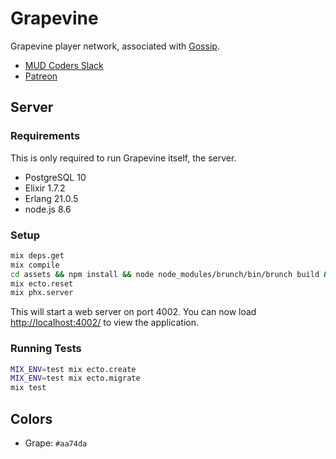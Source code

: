 # Grapevine

Grapevine player network, associated with [Gossip](https://github.com/oestrich/gossip).

- [MUD Coders Slack](https://slack.mudcoders.com/)
- [Patreon](https://www.patreon.com/exventure)

## Server

### Requirements

This is only required to run Grapevine itself, the server.

- PostgreSQL 10
- Elixir 1.7.2
- Erlang 21.0.5
- node.js 8.6

### Setup

```bash
mix deps.get
mix compile
cd assets && npm install && node node_modules/brunch/bin/brunch build && cd ..
mix ecto.reset
mix phx.server
```

This will start a web server on port 4002. You can now load [http://localhost:4002/](http://localhost:4002/) to view the application.

### Running Tests

```bash
MIX_ENV=test mix ecto.create
MIX_ENV=test mix ecto.migrate
mix test
```

## Colors

- Grape: `#aa74da`
